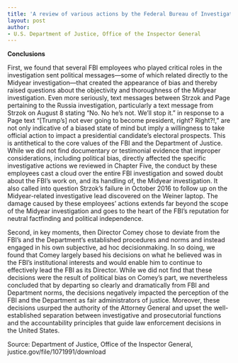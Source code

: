 ```yaml
---
title: 'A review of various actions by the Federal Bureau of Investigation and Department of Justice in advance of the 2016 election'
layout: post
author:
- U.S. Department of Justice, Office of the Inspector General
---
```


**Conclusions**

First, we found that several FBI employees who played critical roles in the investigation sent political messages—some of which related directly to the Midyear investigation—that created the appearance of bias and thereby raised questions about the objectivity and thoroughness of the Midyear investigation. Even more seriously, text messages between Strzok and Page pertaining to the Russia investigation, particularly a text message from Strzok on August 8 stating “No. No he’s not. We’ll stop it.” in response to a Page text “[Trump’s] not ever going to become president, right? Right?!,” are not only indicative of a biased state of mind but imply a willingness to take official action to impact a presidential candidate’s electoral prospects. This is antithetical to the core values of the FBI and the Department of Justice. While we did not find documentary or testimonial evidence that improper considerations, including political bias, directly affected the specific investigative actions we reviewed in Chapter Five, the conduct by these employees cast a cloud over the entire FBI investigation and sowed doubt about the FBI’s work on, and its handling of, the Midyear investigation. It also called into question Strzok’s failure in October 2016 to follow up on the Midyear-related investigative lead discovered on the Weiner laptop. The damage caused by these employees’ actions extends far beyond the scope of the Midyear investigation and goes to the heart of the FBI’s reputation for neutral factfinding and political independence.

Second, in key moments, then Director Comey chose to deviate from the FBI’s and the Department’s established procedures and norms and instead engaged in his own subjective, ad hoc decisionmaking. In so doing, we found that Comey largely based his decisions on what he believed was in the FBI’s institutional interests and would enable him to continue to effectively lead the FBI as its Director. While we did not find that these decisions were the result of political bias on Comey’s part, we nevertheless concluded that by departing so clearly and dramatically from FBI and Department norms, the decisions negatively impacted the perception of the FBI and the Department as fair administrators of justice. Moreover, these decisions usurped the authority of the Attorney General and upset the well-established separation between investigative and prosecutorial functions and the accountability principles that guide law enforcement decisions in the United States.

Source: Department of Justice, Office of the Inspector General, justice.gov/file/1071991/download
